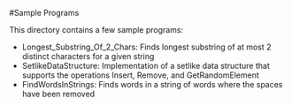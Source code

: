 #Sample Programs

This directory contains a few sample programs:

- Longest_Substring_Of_2_Chars: Finds longest substring of at most 2 distinct characters for a given string
- SetlikeDataStructure: Implementation of a setlike data structure that supports the operations Insert, Remove, and GetRandomElement
- FindWordsInStrings: Finds words in a string of words where the spaces have been removed